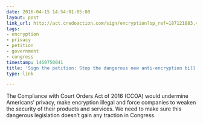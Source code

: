 ```yaml
---
date: 2016-04-15 14:54:01-05:00
layout: post
link_url: http://act.credoaction.com/sign/encryption?sp_ref=187121883.4.164931.o.1.2&referring_akid=.10047063.vfZPcC&source=clickcopy_sp
tags:
- encryption
- privacy
- petition
- government
- congress
timestamp: 1460750041
title: 'Sign the petition: Stop the dangerous new anti-encryption bill'
type: link

---
```

The Compliance with Court Orders Act of 2016 (CCOA) would undermine Americans’ privacy, make encryption illegal and force companies to weaken the security of their products and services. We need to make sure this dangerous legislation doesn’t gain any traction in Congress.